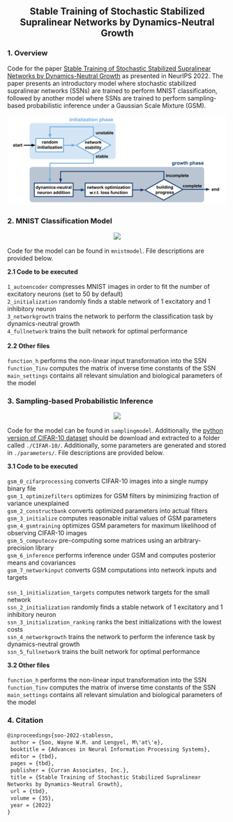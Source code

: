<h2 align="center">Stable Training of Stochastic Stabilized Supralinear Networks by Dynamics-Neutral Growth</h2>

### 1. Overview
Code for the paper [Stable Training of Stochastic Stabilized Supralinear Networks by Dynamics-Neutral Growth](https://openreview.net/forum?id=znbTxnBPlx) as presented in NeurIPS 2022. The paper presents an introductory model where stochastic stabilized supralinear networks (SSNs) are trained to perform MNIST classification, followed by another model where SSNs are trained to perform sampling-based probabilistic inference under a Gaussian Scale Mixture (GSM). 

<p align="center">
  <img src="figures/algoblock.png" width="600">
</p>

### 2. MNIST Classification Model
<p align="center">
  <img src="figures/mnist.png" width="600">
</p>

Code for the model can be found in <code>mnistmodel</code>. File descriptions are provided below.    <br>

**2.1 Code to be executed**  <br><br>
<code>1_autoencoder</code> compresses MNIST images in order to fit the number of excitatory neurons (set to 50 by default)  <br>
<code>2_initialization</code> randomly finds a stable network of 1 excitatory and 1 inhibitory neuron   <br>
<code>3_networkgrowth</code> trains the network to perform the classification task by dynamics-neutral growth  <br>
<code>4_fullnetwork</code> trains the built network for optimal performance  <br>
  <br>
**2.2 Other files**  <br><br>
<code>function_h</code> performs the non-linear input transformation into the SSN  <br>
<code>function_Tinv</code> computes the matrix of inverse time constants of the SSN  <br>
<code>main_settings</code> contains all relevant simulation and biological parameters of the model  <br>

### 3. Sampling-based Probabilistic Inference
<p align="center">
  <img src="figures/gsm.png" width="600">
</p>

Code for the model can be found in <code>samplingmodel</code>. Additionally, the [python version of CIFAR-10 dataset](https://www.cs.toronto.edu/~kriz/cifar.html) should be download and extracted to a folder called <code>./CIFAR-10/</code>. Additionally, some parameters are generated and stored in <code>./parameters/</code>.
File descriptions are provided below.    <br>

**3.1 Code to be executed**  <br><br>
<code>gsm_0_cifarprocessing</code> converts CIFAR-10 images into a single numpy binary file  <br>
<code>gsm_1_optimizefilters</code> optimizes for GSM filters by minimizing fraction of variance unexplained   <br>
<code>gsm_2_constructbank</code> converts optimized parameters into actual filters  <br>
<code>gsm_3_initialize</code> computes reasonable initial values of GSM parameters  <br>
<code>gsm_4_gsmtraining</code> optimizes GSM parameters for maximum likelihood of observing CIFAR-10 images  <br>
<code>gsm_5_computecov</code> pre-computing some matrices using an arbitrary-precision library  <br>
<code>gsm_6_inference</code> performs inference under GSM and computes posterior means and covariances  <br>
<code>gsm_7_networkinput</code> converts GSM computations into network inputs and targets  <br><br>
<code>ssn_1_initialization_targets</code> computes network targets for the small network <br>
<code>ssn_2_initialization</code> randomly finds a stable network of 1 excitatory and 1 inhibitory neuron   <br>
<code>ssn_3_initialization_ranking</code> ranks the best initializations with the lowest costs   <br>
<code>ssn_4_networkgrowth</code> trains the network to perform the inference task by dynamics-neutral growth  <br>
<code>ssn_5_fullnetwork</code> trains the built network for optimal performance  <br>

**3.2 Other files**  <br><br>
<code>function_h</code> performs the non-linear input transformation into the SSN  <br>
<code>function_Tinv</code> computes the matrix of inverse time constants of the SSN  <br>
<code>main_settings</code> contains all relevant simulation and biological parameters of the model  <br>

### 4. Citation

```
@inproceedings{soo-2022-stablessn,
 author = {Soo, Wayne W.M. and Lengyel, M\'at\'e},
 booktitle = {Advances in Neural Information Processing Systems},
 editor = {tbd},
 pages = {tbd},
 publisher = {Curran Associates, Inc.},
 title = {Stable Training of Stochastic Stabilized Supralinear Networks by Dynamics-Neutral Growth},
 url = {tbd},
 volume = {35},
 year = {2022}
}
```
